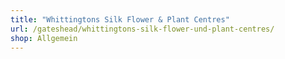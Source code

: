 ```yaml
---
title: "Whittingtons Silk Flower & Plant Centres"
url: /gateshead/whittingtons-silk-flower-und-plant-centres/
shop: Allgemein
---
```

